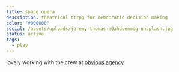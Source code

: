 ```yaml
---
title: space opera
description: theatrical ttrpg for democratic decision making
color: "#000000"
social: /assets/uploads/jeremy-thomas-e0ahdsenmdg-unsplash.jpg
status: active
tags:
  - play
---
```

lovely working with the crew at [obvious agency](https://www.obvious-agency.com/)
